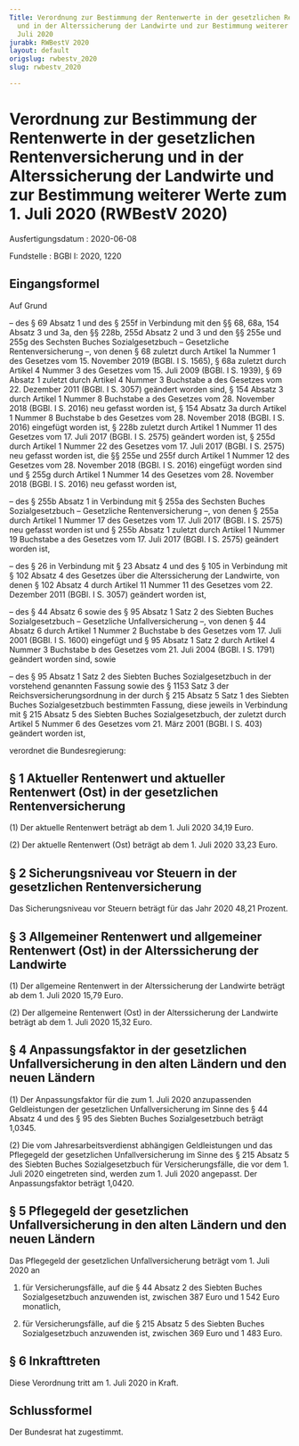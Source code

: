 ```yaml
---
Title: Verordnung zur Bestimmung der Rentenwerte in der gesetzlichen Rentenversicherung
  und in der Alterssicherung der Landwirte und zur Bestimmung weiterer Werte zum 1.
  Juli 2020
jurabk: RWBestV 2020
layout: default
origslug: rwbestv_2020
slug: rwbestv_2020

---
```


# Verordnung zur Bestimmung der Rentenwerte in der gesetzlichen Rentenversicherung und in der Alterssicherung der Landwirte und zur Bestimmung weiterer Werte zum 1. Juli 2020 (RWBestV 2020)

Ausfertigungsdatum
:   2020-06-08

Fundstelle
:   BGBl I: 2020, 1220


## Eingangsformel

Auf Grund

–   des § 69 Absatz 1 und des § 255f in Verbindung mit den §§ 68, 68a, 154 Absatz 3 und 3a, den §§ 228b, 255d Absatz 2 und 3 und den §§ 255e und 255g des Sechsten Buches Sozialgesetzbuch – Gesetzliche Rentenversicherung –, von denen § 68 zuletzt durch Artikel 1a Nummer 1 des Gesetzes vom 15. November 2019 (BGBl. I S. 1565), § 68a zuletzt durch Artikel 4 Nummer 3 des Gesetzes vom 15. Juli 2009 (BGBl. I S. 1939), § 69 Absatz 1 zuletzt durch Artikel 4 Nummer 3 Buchstabe a des Gesetzes vom 22. Dezember 2011 (BGBl. I S. 3057) geändert worden sind, § 154 Absatz 3 durch Artikel 1 Nummer 8 Buchstabe a des Gesetzes vom 28. November 2018 (BGBl. I S. 2016) neu gefasst worden ist, § 154 Absatz 3a durch Artikel 1 Nummer 8 Buchstabe b des Gesetzes vom 28. November 2018 (BGBl. I S. 2016) eingefügt worden ist, § 228b zuletzt durch Artikel 1 Nummer 11 des Gesetzes vom 17. Juli 2017 (BGBl. I S. 2575) geändert worden ist, § 255d durch Artikel 1 Nummer 22 des Gesetzes vom 17. Juli 2017 (BGBl. I S. 2575) neu gefasst worden ist, die §§ 255e und 255f durch Artikel 1 Nummer 12 des Gesetzes vom 28. November 2018 (BGBl. I S. 2016) eingefügt worden sind und § 255g durch Artikel 1 Nummer 14 des Gesetzes vom 28. November 2018 (BGBl. I S. 2016) neu gefasst worden ist,


–   des § 255b Absatz 1 in Verbindung mit § 255a des Sechsten Buches Sozialgesetzbuch – Gesetzliche Rentenversicherung –, von denen § 255a durch Artikel 1 Nummer 17 des Gesetzes vom 17. Juli 2017 (BGBl. I S. 2575) neu gefasst worden ist und § 255b Absatz 1 zuletzt durch Artikel 1 Nummer 19 Buchstabe a des Gesetzes vom 17. Juli 2017 (BGBl. I S. 2575) geändert worden ist,


–   des § 26 in Verbindung mit § 23 Absatz 4 und des § 105 in Verbindung mit § 102 Absatz 4 des Gesetzes über die Alterssicherung der Landwirte, von denen § 102 Absatz 4 durch Artikel 11 Nummer 11 des Gesetzes vom 22. Dezember 2011 (BGBl. I S. 3057) geändert worden ist,


–   des § 44 Absatz 6 sowie des § 95 Absatz 1 Satz 2 des Siebten Buches Sozialgesetzbuch – Gesetzliche Unfallversicherung –, von denen § 44 Absatz 6 durch Artikel 1 Nummer 2 Buchstabe b des Gesetzes vom 17. Juli 2001 (BGBl. I S. 1600) eingefügt und § 95 Absatz 1 Satz 2 durch Artikel 4 Nummer 3 Buchstabe b des Gesetzes vom 21. Juli 2004 (BGBl. I S. 1791) geändert worden sind, sowie


–   des § 95 Absatz 1 Satz 2 des Siebten Buches Sozialgesetzbuch in der vorstehend genannten Fassung sowie des § 1153 Satz 3 der Reichsversicherungsordnung in der durch § 215 Absatz 5 Satz 1 des Siebten Buches Sozialgesetzbuch bestimmten Fassung, diese jeweils in Verbindung mit § 215 Absatz 5 des Siebten Buches Sozialgesetzbuch, der zuletzt durch Artikel 5 Nummer 6 des Gesetzes vom 21. März 2001 (BGBl. I S. 403) geändert worden ist,



verordnet die Bundesregierung:


## § 1 Aktueller Rentenwert und aktueller Rentenwert (Ost) in der gesetzlichen Rentenversicherung

(1) Der aktuelle Rentenwert beträgt ab dem 1. Juli 2020 34,19 Euro.

(2) Der aktuelle Rentenwert (Ost) beträgt ab dem 1. Juli 2020 33,23 Euro.


## § 2 Sicherungsniveau vor Steuern in der gesetzlichen Rentenversicherung

Das Sicherungsniveau vor Steuern beträgt für das Jahr 2020 48,21 Prozent.


## § 3 Allgemeiner Rentenwert und allgemeiner Rentenwert (Ost) in der Alterssicherung der Landwirte

(1) Der allgemeine Rentenwert in der Alterssicherung der Landwirte beträgt ab dem 1. Juli 2020 15,79 Euro.

(2) Der allgemeine Rentenwert (Ost) in der Alterssicherung der Landwirte beträgt ab dem 1. Juli 2020 15,32 Euro.


## § 4 Anpassungsfaktor in der gesetzlichen Unfallversicherung in den alten Ländern und den neuen Ländern

(1) Der Anpassungsfaktor für die zum 1. Juli 2020 anzupassenden Geldleistungen der gesetzlichen Unfallversicherung im Sinne des § 44 Absatz 4 und des § 95 des Siebten Buches Sozialgesetzbuch beträgt 1,0345.

(2) Die vom Jahresarbeitsverdienst abhängigen Geldleistungen und das Pflegegeld der gesetzlichen Unfallversicherung im Sinne des § 215 Absatz 5 des Siebten Buches Sozialgesetzbuch für Versicherungsfälle, die vor dem 1. Juli 2020 eingetreten sind, werden zum 1. Juli 2020 angepasst. Der Anpassungsfaktor beträgt 1,0420.


## § 5 Pflegegeld der gesetzlichen Unfallversicherung in den alten Ländern und den neuen Ländern

Das Pflegegeld der gesetzlichen Unfallversicherung beträgt vom 1. Juli 2020 an

1.  für Versicherungsfälle, auf die § 44 Absatz 2 des Siebten Buches Sozialgesetzbuch anzuwenden ist, zwischen 387 Euro und 1 542 Euro monatlich,


2.  für Versicherungsfälle, auf die § 215 Absatz 5 des Siebten Buches Sozialgesetzbuch anzuwenden ist, zwischen 369 Euro und 1 483 Euro.





## § 6 Inkrafttreten

Diese Verordnung tritt am 1. Juli 2020 in Kraft.


## Schlussformel

Der Bundesrat hat zugestimmt.

